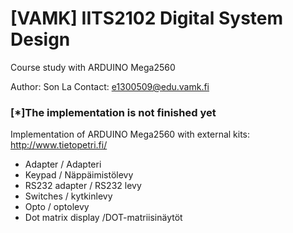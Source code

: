 # [VAMK] IITS2102 Digital System Design
Course study with ARDUINO Mega2560

Author: Son La
Contact: e1300509@edu.vamk.fi

### [*]The implementation is not finished yet

Implementation of ARDUINO Mega2560 with external kits:
  http://www.tietopetri.fi/
  - Adapter / Adapteri
  - Keypad / Näppäimistölevy
  - RS232 adapter / RS232 levy
  - Switches / kytkinlevy
  - Opto / optolevy
  - Dot matrix display /DOT-matriisinäytöt
  
